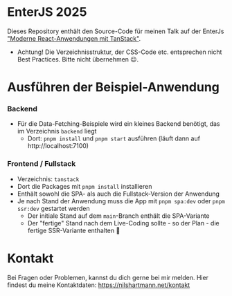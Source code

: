 # EnterJS 2025

Dieses Repository enthält den Source-Code für meinen Talk auf der EnterJs ["Moderne React-Anwendungen mit TanStack"](https://nilshartmann.net/t/moderne-react-anwendungen-mit-tan-stack-enter-js).

- Achtung! Die Verzeichnisstruktur, der CSS-Code etc. entsprechen nicht Best Practices. Bitte nicht übernehmen 😉.

# Ausführen der Beispiel-Anwendung

### Backend
- Für die Data-Fetching-Beispiele wird ein kleines Backend benötigt, das im Verzeichnis `backend` liegt
  - Dort: `pnpm install` und `pnpm start` ausführen (läuft dann auf http://localhost:7100)

### Frontend / Fullstack

- Verzeichnis: `tanstack`
- Dort die Packages mit `pnpm install` installieren
- Enthält sowohl die SPA- als auch die Fullstack-Version der Anwendung
- Je nach Stand der Anwendung muss die App mit `pnpm spa:dev` oder `pnpm ssr:dev` gestartet werden
  - Der initiale Stand auf dem `main`-Branch enthält die SPA-Variante
  - Der "fertige" Stand nach dem Live-Coding sollte - so der Plan - die fertige SSR-Variante enthalten 🙏

# Kontakt

Bei Fragen oder Problemen, kannst du dich gerne bei mir melden. Hier findest du meine Kontaktdaten: https://nilshartmann.net/kontakt
